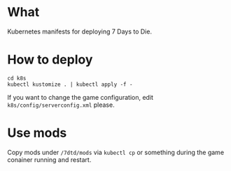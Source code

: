 # What

Kubernetes manifests for deploying 7 Days to Die.

# How to deploy

```
cd k8s
kubectl kustomize . | kubectl apply -f -
```

If you want to change the game configuration, edit `k8s/config/serverconfig.xml` please.

# Use mods

Copy mods under `/7dtd/mods` via `kubectl cp` or something during the game conainer running and restart.
